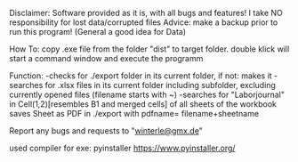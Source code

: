 Disclaimer:
Software provided as it is, with all bugs and features!
I take NO responsibility for lost data/corrupted files
Advice: make a backup prior to run this program! (General a good idea for Data)


How To:
copy .exe file from the folder "dist" to target folder. double klick will start a command window and execute the programm


Function:
-checks for ./export folder in its current folder, if not: makes it
-searches for .xlsx files in its current folder including subfolder, excluding currently opened files (filename starts with ~)
-searches for "Laborjournal" in Cell(1,2)[resembles B1 and merged cells] of all sheets of the workbook
saves Sheet as PDF in ./export with pdfname= filename+sheetname

Report any bugs and requests to "winterle@gmx.de"




used compiler for exe: pyinstaller
https://www.pyinstaller.org/